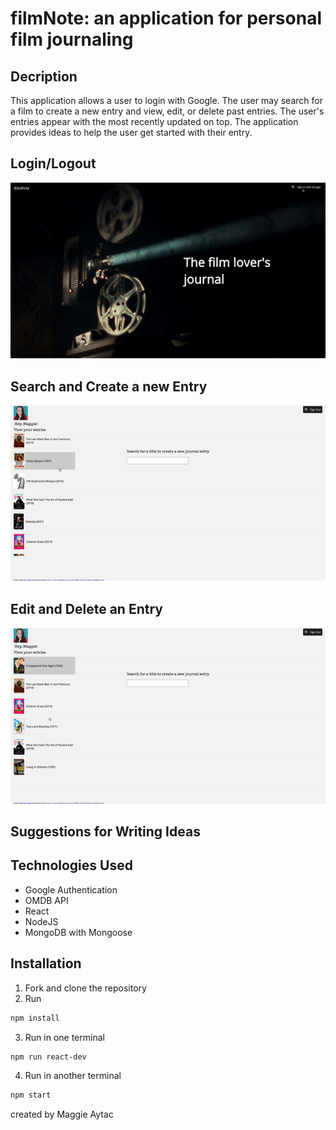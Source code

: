 # filmNote: an application for personal film journaling

## Decription
This application allows a user to login with Google. The user may search for a film to create a new entry and view, edit, or delete past entries. The user's entries appear with the most recently updated on top. The application provides ideas to help the user get started with their entry.

## Login/Logout
![login][login]

## Search and Create a new Entry
![searchcreate][searchcreate]

## Edit and Delete an Entry
![editdelete][editdelete]

## Suggestions for Writing Ideas

## Technologies Used
- Google Authentication
- OMDB API
- React
- NodeJS
- MongoDB with Mongoose

## Installation
1. Fork and clone the repository
2. Run
```bash
npm install
```
3. Run in one terminal
```bash
npm run react-dev
```
4. Run in another terminal
```bash
npm start
```

created by Maggie Aytac

[login]: login.gif
[searchcreate]: searchcreate.gif
[editdelete]: editdelete.gif

